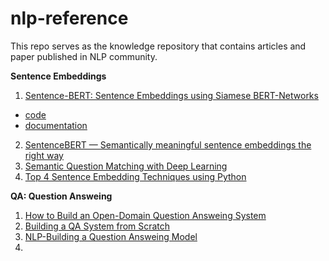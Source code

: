 # nlp-reference
This repo serves as the knowledge repository that contains articles and paper published in NLP community.


**Sentence Embeddings**

1. [Sentence-BERT: Sentence Embeddings using Siamese BERT-Networks](https://www.aclweb.org/anthology/D19-1410.pdf)
  - [code](https://github.com/UKPLab/sentence-transformers)
  - [documentation](https://www.sbert.net/)
2. [SentenceBERT — Semantically meaningful sentence embeddings the right way](https://medium.com/dair-ai/tl-dr-sentencebert-8dec326daf4e)
3. [Semantic Question Matching with Deep Learning](https://www.quora.com/q/quoraengineering/Semantic-Question-Matching-with-Deep-Learning)
4. [Top 4 Sentence Embedding Techniques using Python](https://www.analyticsvidhya.com/blog/2020/08/top-4-sentence-embedding-techniques-using-python/)

**QA: Question Answeing**
1. [How to Build an Open-Domain Question Answeing System](https://lilianweng.github.io/lil-log/2020/10/29/open-domain-question-answering.html)
2. [Building a QA System from Scratch](https://lilianweng.github.io/lil-log/2020/10/29/open-domain-question-answering.html)
3. [NLP-Building a Question Answeing Model](https://towardsdatascience.com/nlp-building-a-question-answering-model-ed0529a68c54)
4. 
